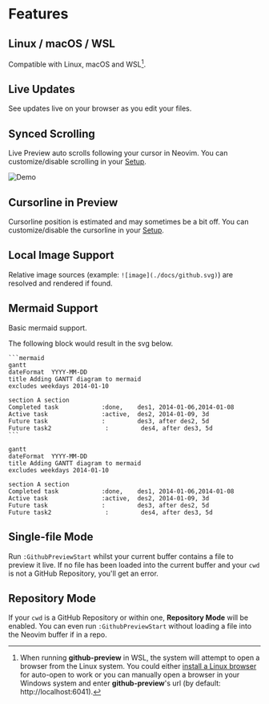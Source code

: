# Features

## Linux / macOS / WSL

Compatible with Linux, macOS and WSL[^1].

[^1]:
    When running **github-preview** in WSL, the system will attempt to open a browser from the
    Linux system. You could either [install a Linux browser](https://learn.microsoft.com/en-us/windows/wsl/tutorials/gui-apps)
    for auto-open to work or you can manually open a browser in your Windows system and enter
    **github-preview**'s url (by default: http://localhost:6041).

## Live Updates

See updates live on your browser as you edit your files.

## Synced Scrolling

Live Preview auto scrolls following your cursor in Neovim. You can customize/disable scrolling
in your [Setup](../README.md#setup).

![Demo](https://raw.githubusercontent.com/wallpants/gifs/main/github-preview.nvim/demo.gif)

## Cursorline in Preview

Cursorline position is estimated and may sometimes be a bit off. You can customize/disable
the cursorline in your [Setup](../README.md#setup).

## Local Image Support

Relative image sources (example: `![image](./docs/github.svg)`) are resolved and rendered if found.

## Mermaid Support

Basic mermaid support.

The following block would result in the svg below.

````
```mermaid
gantt
dateFormat  YYYY-MM-DD
title Adding GANTT diagram to mermaid
excludes weekdays 2014-01-10

section A section
Completed task            :done,    des1, 2014-01-06,2014-01-08
Active task               :active,  des2, 2014-01-09, 3d
Future task               :         des3, after des2, 5d
Future task2               :         des4, after des3, 5d
```
````

```mermaid
gantt
dateFormat  YYYY-MM-DD
title Adding GANTT diagram to mermaid
excludes weekdays 2014-01-10

section A section
Completed task            :done,    des1, 2014-01-06,2014-01-08
Active task               :active,  des2, 2014-01-09, 3d
Future task               :         des3, after des2, 5d
Future task2               :         des4, after des3, 5d
```

## Single-file Mode

Run `:GithubPreviewStart` whilst your current buffer contains a file to preview it live.
If no file has been loaded into the current buffer and your `cwd` is not a GitHub Repository,
you'll get an error.

## Repository Mode

If your `cwd` is a GitHub Repository or within one, **Repository Mode** will be enabled.
You can even run `:GithubPreviewStart` without loading a file into the Neovim buffer if
in a repo.
